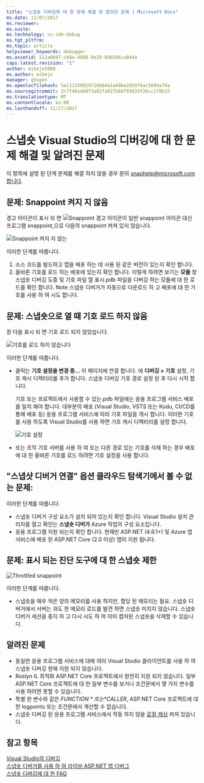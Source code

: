 ```yaml
---
title: "스냅숏 디버깅에 대 한 문제 해결 및 알려진 문제 | Microsoft Docs"
ms.date: 11/07/2017
ms.reviewer: 
ms.suite: 
ms.technology: vs-ide-debug
ms.tgt_pltfrm: 
ms.topic: article
helpviewer_keywords: debugger
ms.assetid: 511a0697-c68a-4988-9e29-8d0166ca044a
caps.latest.revision: "1"
author: mikejo5000
ms.author: mikejo
manager: ghogen
ms.openlocfilehash: 5e111159029710684a1a49be2859f6ac5699a70a
ms.sourcegitcommit: 2c7f48ad6073a81fa927568793633f26cc1f0b15
ms.translationtype: MT
ms.contentlocale: ko-KR
ms.lasthandoff: 11/17/2017
---
```

# <a name="troubleshooting-and-known-issues-for-snapshot-debugging-in-visual-studio"></a>스냅숏 Visual Studio의 디버깅에 대 한 문제 해결 및 알려진 문제

이 항목에 설명 된 단계 문제를 해결 하지 않을 경우 문의 snaphelp@microsoft.com합니다.

## <a name="issue-snappoint-does-not-turn-on"></a>문제: Snappoint 켜지 지 않음

경고 아이콘이 표시 되 면 ![Snappoint 경고 아이콘이](../debugger/media/snapshot-troubleshooting-snappoint-warning-icon.png "Snappoint 경고 아이콘이") 일반 snappoint 아이콘 대신 프로그램 snappoint,으로 다음의 snappoint 켜져 있지 않습니다.

![Snappoint 켜지 지 않는](../debugger/media/snapshot-troubleshooting-dont-turn-on.png "Snappoint 켜지 지 않음")

이러한 단계를 따릅니다.

1. 소스 코드를 빌드하고 앱을 배포 하는 데 사용 된 같은 버전이 있는지 확인 합니다.
1. 올바른 기호를 로드 하는 배포에 있는지 확인 합니다. 이렇게 하려면 보기는 **모듈** 창 스냅숏 디버깅 도중 및 기호 파일 열 표시.pdb 파일을 디버깅 하는 모듈에 대 한 로드를 확인 합니다. Note 스냅숏 디버거가 자동으로 다운로드 하 고 배포에 대 한 기호를 사용 하 여 시도 합니다.

## <a name="issue-symbols-do-not-load-when-i-open-a-snapshot"></a>문제: 스냅숏으로 열 때 기호 로드 하지 않음

창 다음 표시 되 면 기호 로드 되지 않았습니다.

![기호를 로드 하지 않습니다](../debugger/media/snapshot-troubleshooting-symbols-wont-load.png "기호를 로드 하지 않습니다")

이러한 단계를 따릅니다.

- 클릭는 **기호 설정을 변경 중...** 이 페이지에 연결 합니다. 에 **디버깅 > 기호** 설정, 기호 캐시 디렉터리를 추가 합니다. 스냅숏 디버깅 기호 경로 설정 된 후 다시 시작 합니다.

   기호 또는 프로젝트에서 사용할 수 있는.pdb 파일에는 응용 프로그램 서비스 배포를 일치 해야 합니다. 대부분의 배포 (Visual Studio, VSTS 또는 Kudu, CI/CD를 통해 배포 등) 응용 프로그램 서비스에 따라 기호 파일을 게시 합니다. 이러한 기호를 사용 하도록 Visual Studio를 사용 하면 기호 캐시 디렉터리를 설정 합니다.

   ![기호 설정](../debugger/media/snapshot-troubleshooting-symbol-settings.png "기호 설정")

- 또는 조직 기호 서버를 사용 하 여 또는 다른 경로 있는 기호를 삭제 하는 경우 배포에 대 한 올바른 기호를 로드 하려면 기호 설정을 사용 합니다.

## <a name="issue-i-cannot-see-the-attach-snapshot-debugger-option-in-the-cloud-explorer"></a>"스냅샷 디버거 연결" 옵션 클라우드 탐색기에서 볼 수 없는 문제:

이러한 단계를 따릅니다.

- 스냅숏 디버거 구성 요소가 설치 되어 있는지 확인 합니다. Visual Studio 설치 관리자를 열고 확인는 **스냅숏 디버거** Azure 작업의 구성 요소입니다.
- 응용 프로그램 지원 되는지 확인 합니다. 현재만 ASP.NET (4.6.1+) 및 Azure 앱 서비스에 배포 된 ASP.NET Core (2.0 이상) 앱이 지원 됩니다.

## <a name="issue-i-only-see-throttled-snapshots-in-the-diagnostic-tools"></a>문제: 표시 되는 진단 도구에 대 한 스냅숏 제한

![Throttled snappoint](../debugger/media/snapshot-troubleshooting-throttled-snapshots.png "snappoint 제한")

이러한 단계를 따릅니다.

- 스냅숏을 매우 적은 양의 메모리를 사용 하지만, 할당 된 메모리는 필요. 스냅숏 디버거에서 서버는 과도 한 메모리 로드를 발견 하면 스냅숏 미치지 않습니다. 스냅숏 디버거 세션을 중지 하 고 다시 시도 하 여 이미 캡처된 스냅숏을 삭제할 수 있습니다.

## <a name="known-issues"></a>알려진 문제

- 동일한 응용 프로그램 서비스에 대해 여러 Visual Studio 클라이언트를 사용 하 여 스냅숏 디버깅 현재 지원 되지 않습니다.
- Roslyn IL 최적화 ASP.NET Core 프로젝트에서 완전히 지원 되지 않습니다. 일부 ASP.NET Core 프로젝트에 대 한 일부 변수를 보거나 조건문에서 몇 가지 변수를 사용 하려면 못할 수 있습니다. 
- 특별 한 변수와 같은 *$FUNCTION* 또는 *$CALLER*, ASP.NET Core 프로젝트에 대 한 logpoints 또는 조건문에서 계산할 수 없습니다.
- 스냅숏 디버깅 된 응용 프로그램 서비스에서 작동 하지 않을 [로컬 캐싱](https://docs.microsoft.com/en-us/azure/app-service/app-service-local-cache) 켜져 있습니다.

## <a name="see-also"></a>참고 항목

[Visual Studio의 디버깅](../debugger/index.md)  
[스냅숏 디버거를 사용 하 여 라이브 ASP.NET 앱 디버그](../debugger/debug-live-azure-applications.md)  
[스냅숏 디버깅에 대 한 FAQ](../debugger/debug-live-azure-apps-faq.md)  
